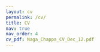 ```yaml
---
layout: cv
permalink: /cv/
title: CV
nav: true
nav_order: 4
cv_pdf: Naga_Chappa_CV_Dec_12.pdf
---
```

